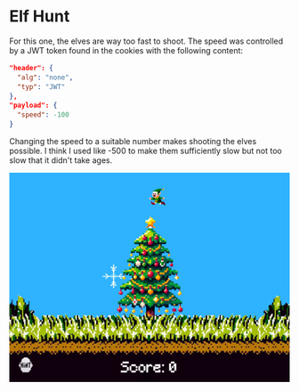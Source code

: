 # Elf Hunt

For this one, the elves are way too fast to shoot. The speed was controlled
by a JWT token found in the cookies with the following content:

```json
"header": {
  "alg": "none",
  "typ": "JWT"
},
"payload": {
  "speed": -100
}
```

Changing the speed to a suitable number makes shooting the elves possible.
I think I used like -500 to make them sufficiently slow but not too slow that
it didn't take ages.

![elf hunt](../images/elfhunt.png)